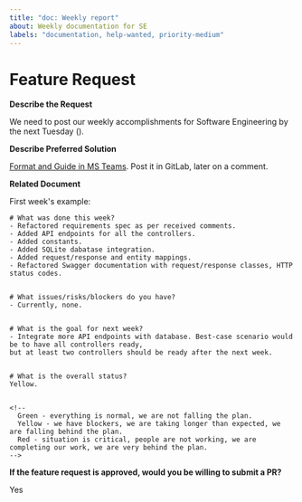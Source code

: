 ```yaml
---
title: "doc: Weekly report"
about: Weekly documentation for SE
labels: "documentation, help-wanted, priority-medium"
---
```


# Feature Request

**Describe the Request**

<!-- Insert date in the parentheses. -->
We need to post our weekly accomplishments for Software Engineering by the next Tuesday ().

**Describe Preferred Solution**

[Format and Guide in MS Teams](https://teams.microsoft.com/l/message/19:jh7vlAqz6Ouru2UBScsgZFmle_wIuMYDU09IVu8DvGQ1@thread.tacv2/1632990128010?tenantId=82c51a82-548d-43ca-bcf9-bf4b7eb1d012&groupId=ac0ff471-bd32-49d3-9700-c9dbfabfe44a&parentMessageId=1632990128010&teamName=Software%20Engineering%20(IT%202021)&channelName=General&createdTime=1632990128010). Post it in GitLab, later on a comment.


**Related Document**

First week's example:
```
# What was done this week?
- Refactored requirements spec as per received comments.
- Added API endpoints for all the controllers.
- Added constants.
- Added SQLite dabatase integration.
- Added request/response and entity mappings.
- Refactored Swagger documentation with request/response classes, HTTP status codes.


# What issues/risks/blockers do you have?
- Currently, none.


# What is the goal for next week?
- Integrate more API endpoints with database. Best-case scenario would be to have all controllers ready, 
but at least two controllers should be ready after the next week.


# What is the overall status?
Yellow.


<!-- 
  Green - everything is normal, we are not falling the plan.
  Yellow - we have blockers, we are taking longer than expected, we are falling behind the plan.
  Red - situation is critical, people are not working, we are completing our work, we are very behind the plan.
-->

```

**If the feature request is approved, would you be willing to submit a PR?**

Yes